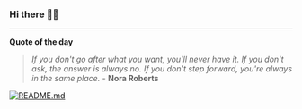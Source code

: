 ### Hi there 👋🏻


---

**Quote of the day**

> *If you don't go after what you want, you'll never have it. If you don't ask, the answer is always no. If you don't step forward, you're always in the same place.* - **Nora Roberts** 

[![README.md](https://github.com/marcolovazzano/marcolovazzano/actions/workflows/readme.yml/badge.svg?branch=main)](https://github.com/marcolovazzano/marcolovazzano/actions/workflows/readme.yml)

